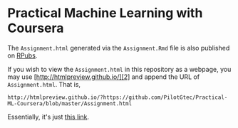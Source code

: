 # Practical Machine Learning with Coursera

The `Assignment.html` generated via the `Assignment.Rmd` file is also published on [RPubs][1].

[1]: http://rpubs.com/PilotGtec22/56329 "RPubs"

If you wish to view the `Assignment.html` in this repository as a webpage, you may use [http://htmlpreview.github.io/][2] and append the URL of `Assignment.html`. That is,

`http://htmlpreview.github.io/?https://github.com/PilotGtec/Practical-ML-Coursera/blob/master/Assignment.html` 

Essentially, it's just [this link][3].

[2]: http://htmlpreview.github.io/ "http://htmlpreview.github.io/"

[3]: http://htmlpreview.github.io/?https://github.com/PilotGtec/Practical-ML-Coursera/blob/master/Assignment.html "this link"
